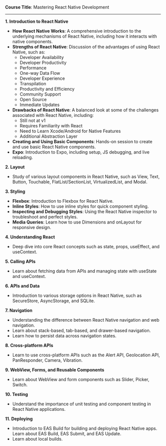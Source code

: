 **Course Title**: Mastering React Native Development

---

**1. Introduction to React Native**
   - **How React Native Works**: A comprehensive introduction to the underlying mechanisms of React Native, including how it interacts with native components.
   - **Strengths of React Native**: Discussion of the advantages of using React Native, such as:
     - Developer Availability
     - Developer Productivity
     - Performance
     - One-way Data Flow
     - Developer Experience
     - Transpilation
     - Productivity and Efficiency
     - Community Support
     - Open Source
     - Immediate Updates
   - **Drawbacks of React Native**: A balanced look at some of the challenges associated with React Native, including:
     - Still not at v1
     - Requires Familiarity with React
     - Need to Learn Xcode/Android for Native Features
     - Additional Abstraction Layer
   - **Creating and Using Basic Components**: Hands-on session to create and use basic React Native components.
   - **Expo**: Introduction to Expo, including setup, JS debugging, and live reloading.

**2. Layout**
   - Study of various layout components in React Native, such as View, Text, Button, Touchable, FlatList/SectionList, VirtualizedList, and Modal.

**3. Styling**
   - **Flexbox**: Introduction to Flexbox for React Native.
   - **Inline Styles**: How to use inline styles for quick component styling.
   - **Inspecting and Debugging Styles**: Using the React Native inspector to troubleshoot and perfect styles.
   - **Media Queries**: Learn how to use Dimensions and onLayout for responsive design.

**4. Understanding React**
   - Deep dive into core React concepts such as state, props, useEffect, and useContext.

**5. Calling APIs**
   - Learn about fetching data from APIs and managing state with useState and useContext.

**6. APIs and Data**
   - Introduction to various storage options in React Native, such as SecureStore, AsyncStorage, and SQLite.

**7. Navigation**
   - Understanding the difference between React Native navigation and web navigation.
   - Learn about stack-based, tab-based, and drawer-based navigation.
   - Learn how to persist data across navigation states.

**8. Cross-platform APIs**
   - Learn to use cross-platform APIs such as the Alert API, Geolocation API, PanResponder, Camera, Vibration.

**9. WebView, Forms, and Reusable Components**
   - Learn about WebView and form components such as Slider, Picker, Switch.

**10. Testing**
   - Understand the importance of unit testing and component testing in React Native applications.

**11. Deploying**
   - Introduction to EAS Build for building and deploying React Native apps. Learn about EAS Build, EAS Submit, and EAS Update.
   - Learn about local builds.
